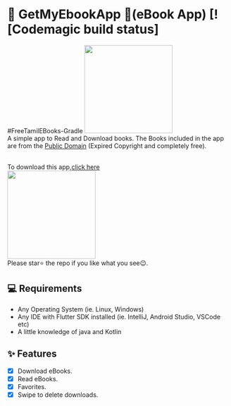 # 📖 GetMyEbookApp 📖(eBook App) [![Codemagic build status]

#FreeTamilEBooks-Gradle
<a href="https://getmyebook.in/"><img src="https://getmyebook.in/static/getmyebook_logo-removebg-preview.png" width="200"/></a>
<br>
A simple app to Read and Download books. The Books included in the app
are from the [Public Domain](https://en.wikipedia.org/wiki/Public_domain)
(Expired Copyright and completely free).


<br>
To download this app,<a href="https://play.google.com/store/apps/details?id=com.jskaleel.fte">click here</a> 
<br>
<a href="https://play.google.com/store/apps/details?id=com.jskaleel.fte"><img src="https://play.google.com/intl/en_us/badges/static/images/badges/en_badge_web_generic.png" width="200"></img></a>
<br> Please star⭐ the repo if you like what you see😉.


## 💻 Requirements

- Any Operating System (ie. Linux, Windows)
- Any IDE with Flutter SDK installed (ie. IntelliJ, Android Studio, VSCode etc)
- A little knowledge of java and Kotlin

## ✨ Features

- [x] Download eBooks.
- [x] Read eBooks.
- [x] Favorites.
- [x] Swipe to delete downloads.
